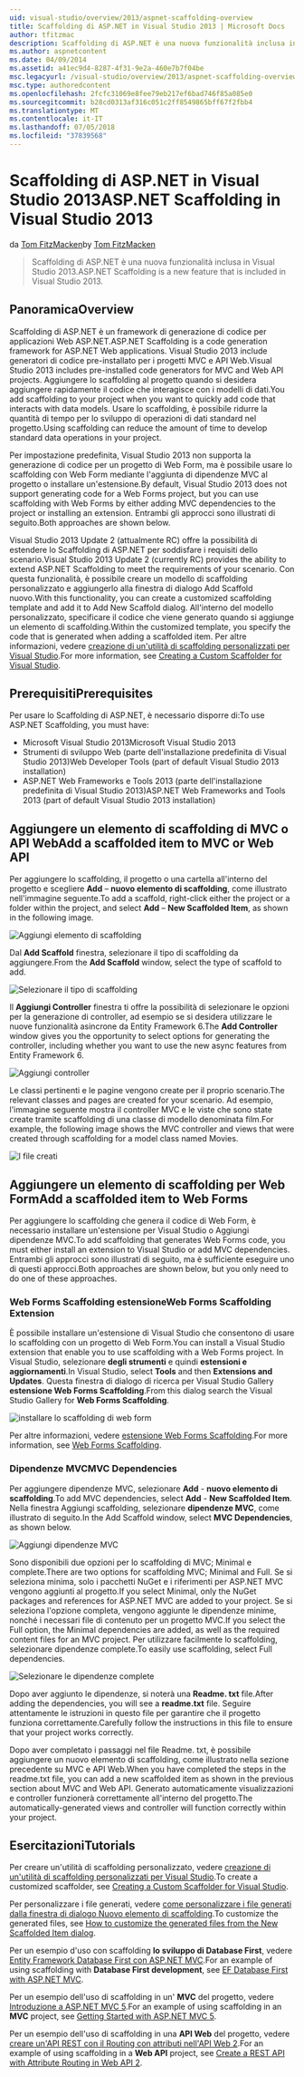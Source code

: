 ```yaml
---
uid: visual-studio/overview/2013/aspnet-scaffolding-overview
title: Scaffolding di ASP.NET in Visual Studio 2013 | Microsoft Docs
author: tfitzmac
description: Scaffolding di ASP.NET è una nuova funzionalità inclusa in Visual Studio 2013.
ms.author: aspnetcontent
ms.date: 04/09/2014
ms.assetid: a41ec9d4-8287-4f31-9e2a-460e7b7f04be
msc.legacyurl: /visual-studio/overview/2013/aspnet-scaffolding-overview
msc.type: authoredcontent
ms.openlocfilehash: 2fcfc31069e8fee79eb217ef6bad746f85a085e0
ms.sourcegitcommit: b28cd0313af316c051c2ff8549865bff67f2fbb4
ms.translationtype: MT
ms.contentlocale: it-IT
ms.lasthandoff: 07/05/2018
ms.locfileid: "37839568"
---
```

<a name="aspnet-scaffolding-in-visual-studio-2013"></a><span data-ttu-id="e5e1c-103">Scaffolding di ASP.NET in Visual Studio 2013</span><span class="sxs-lookup"><span data-stu-id="e5e1c-103">ASP.NET Scaffolding in Visual Studio 2013</span></span>
====================
<span data-ttu-id="e5e1c-104">da [Tom FitzMacken](https://github.com/tfitzmac)</span><span class="sxs-lookup"><span data-stu-id="e5e1c-104">by [Tom FitzMacken](https://github.com/tfitzmac)</span></span>

> <span data-ttu-id="e5e1c-105">Scaffolding di ASP.NET è una nuova funzionalità inclusa in Visual Studio 2013.</span><span class="sxs-lookup"><span data-stu-id="e5e1c-105">ASP.NET Scaffolding is a new feature that is included in Visual Studio 2013.</span></span>


## <a name="overview"></a><span data-ttu-id="e5e1c-106">Panoramica</span><span class="sxs-lookup"><span data-stu-id="e5e1c-106">Overview</span></span>

<span data-ttu-id="e5e1c-107">Scaffolding di ASP.NET è un framework di generazione di codice per applicazioni Web ASP.NET.</span><span class="sxs-lookup"><span data-stu-id="e5e1c-107">ASP.NET Scaffolding is a code generation framework for ASP.NET Web applications.</span></span> <span data-ttu-id="e5e1c-108">Visual Studio 2013 include generatori di codice pre-installato per i progetti MVC e API Web.</span><span class="sxs-lookup"><span data-stu-id="e5e1c-108">Visual Studio 2013 includes pre-installed code generators for MVC and Web API projects.</span></span> <span data-ttu-id="e5e1c-109">Aggiungere lo scaffolding al progetto quando si desidera aggiungere rapidamente il codice che interagisce con i modelli di dati.</span><span class="sxs-lookup"><span data-stu-id="e5e1c-109">You add scaffolding to your project when you want to quickly add code that interacts with data models.</span></span> <span data-ttu-id="e5e1c-110">Usare lo scaffolding, è possibile ridurre la quantità di tempo per lo sviluppo di operazioni di dati standard nel progetto.</span><span class="sxs-lookup"><span data-stu-id="e5e1c-110">Using scaffolding can reduce the amount of time to develop standard data operations in your project.</span></span>

<span data-ttu-id="e5e1c-111">Per impostazione predefinita, Visual Studio 2013 non supporta la generazione di codice per un progetto di Web Form, ma è possibile usare lo scaffolding con Web Form mediante l'aggiunta di dipendenze MVC al progetto o installare un'estensione.</span><span class="sxs-lookup"><span data-stu-id="e5e1c-111">By default, Visual Studio 2013 does not support generating code for a Web Forms project, but you can use scaffolding with Web Forms by either adding MVC dependencies to the project or installing an extension.</span></span> <span data-ttu-id="e5e1c-112">Entrambi gli approcci sono illustrati di seguito.</span><span class="sxs-lookup"><span data-stu-id="e5e1c-112">Both approaches are shown below.</span></span>

<span data-ttu-id="e5e1c-113">Visual Studio 2013 Update 2 (attualmente RC) offre la possibilità di estendere lo Scaffolding di ASP.NET per soddisfare i requisiti dello scenario.</span><span class="sxs-lookup"><span data-stu-id="e5e1c-113">Visual Studio 2013 Update 2 (currently RC) provides the ability to extend ASP.NET Scaffolding to meet the requirements of your scenario.</span></span> <span data-ttu-id="e5e1c-114">Con questa funzionalità, è possibile creare un modello di scaffolding personalizzato e aggiungerlo alla finestra di dialogo Add Scaffold nuovo.</span><span class="sxs-lookup"><span data-stu-id="e5e1c-114">With this functionality, you can create a customized scaffolding template and add it to Add New Scaffold dialog.</span></span> <span data-ttu-id="e5e1c-115">All'interno del modello personalizzato, specificare il codice che viene generato quando si aggiunge un elemento di scaffolding.</span><span class="sxs-lookup"><span data-stu-id="e5e1c-115">Within the customized template, you specify the code that is generated when adding a scaffolded item.</span></span> <span data-ttu-id="e5e1c-116">Per altre informazioni, vedere [creazione di un'utilità di scaffolding personalizzati per Visual Studio](https://go.microsoft.com/fwlink/p/?LinkId=395029).</span><span class="sxs-lookup"><span data-stu-id="e5e1c-116">For more information, see [Creating a Custom Scaffolder for Visual Studio](https://go.microsoft.com/fwlink/p/?LinkId=395029).</span></span>

## <a name="prerequisites"></a><span data-ttu-id="e5e1c-117">Prerequisiti</span><span class="sxs-lookup"><span data-stu-id="e5e1c-117">Prerequisites</span></span>

<span data-ttu-id="e5e1c-118">Per usare lo Scaffolding di ASP.NET, è necessario disporre di:</span><span class="sxs-lookup"><span data-stu-id="e5e1c-118">To use ASP.NET Scaffolding, you must have:</span></span>

- <span data-ttu-id="e5e1c-119">Microsoft Visual Studio 2013</span><span class="sxs-lookup"><span data-stu-id="e5e1c-119">Microsoft Visual Studio 2013</span></span>
- <span data-ttu-id="e5e1c-120">Strumenti di sviluppo Web (parte dell'installazione predefinita di Visual Studio 2013)</span><span class="sxs-lookup"><span data-stu-id="e5e1c-120">Web Developer Tools (part of default Visual Studio 2013 installation)</span></span>
- <span data-ttu-id="e5e1c-121">ASP.NET Web Frameworks e Tools 2013 (parte dell'installazione predefinita di Visual Studio 2013)</span><span class="sxs-lookup"><span data-stu-id="e5e1c-121">ASP.NET Web Frameworks and Tools 2013 (part of default Visual Studio 2013 installation)</span></span>

## <a name="add-a-scaffolded-item-to-mvc-or-web-api"></a><span data-ttu-id="e5e1c-122">Aggiungere un elemento di scaffolding di MVC o API Web</span><span class="sxs-lookup"><span data-stu-id="e5e1c-122">Add a scaffolded item to MVC or Web API</span></span>

<span data-ttu-id="e5e1c-123">Per aggiungere lo scaffolding, il progetto o una cartella all'interno del progetto e scegliere **Add** – **nuovo elemento di scaffolding**, come illustrato nell'immagine seguente.</span><span class="sxs-lookup"><span data-stu-id="e5e1c-123">To add a scaffold, right-click either the project or a folder within the project, and select **Add** – **New Scaffolded Item**, as shown in the following image.</span></span>

![Aggiungi elemento di scaffolding](aspnet-scaffolding-overview/_static/image1.png)

<span data-ttu-id="e5e1c-125">Dal **Add Scaffold** finestra, selezionare il tipo di scaffolding da aggiungere.</span><span class="sxs-lookup"><span data-stu-id="e5e1c-125">From the **Add Scaffold** window, select the type of scaffold to add.</span></span>

![Selezionare il tipo di scaffolding](aspnet-scaffolding-overview/_static/image2.png)

<span data-ttu-id="e5e1c-127">Il **Aggiungi Controller** finestra ti offre la possibilità di selezionare le opzioni per la generazione di controller, ad esempio se si desidera utilizzare le nuove funzionalità asincrone da Entity Framework 6.</span><span class="sxs-lookup"><span data-stu-id="e5e1c-127">The **Add Controller** window gives you the opportunity to select options for generating the controller, including whether you want to use the new async features from Entity Framework 6.</span></span>

![Aggiungi controller](aspnet-scaffolding-overview/_static/image3.png)

<span data-ttu-id="e5e1c-129">Le classi pertinenti e le pagine vengono create per il proprio scenario.</span><span class="sxs-lookup"><span data-stu-id="e5e1c-129">The relevant classes and pages are created for your scenario.</span></span> <span data-ttu-id="e5e1c-130">Ad esempio, l'immagine seguente mostra il controller MVC e le viste che sono state create tramite scaffolding di una classe di modello denominata film.</span><span class="sxs-lookup"><span data-stu-id="e5e1c-130">For example, the following image shows the MVC controller and views that were created through scaffolding for a model class named Movies.</span></span>

![I file creati](aspnet-scaffolding-overview/_static/image4.png)

## <a name="add-a-scaffolded-item-to-web-forms"></a><span data-ttu-id="e5e1c-132">Aggiungere un elemento di scaffolding per Web Form</span><span class="sxs-lookup"><span data-stu-id="e5e1c-132">Add a scaffolded item to Web Forms</span></span>

<span data-ttu-id="e5e1c-133">Per aggiungere lo scaffolding che genera il codice di Web Form, è necessario installare un'estensione per Visual Studio o Aggiungi dipendenze MVC.</span><span class="sxs-lookup"><span data-stu-id="e5e1c-133">To add scaffolding that generates Web Forms code, you must either install an extension to Visual Studio or add MVC dependencies.</span></span> <span data-ttu-id="e5e1c-134">Entrambi gli approcci sono illustrati di seguito, ma è sufficiente eseguire uno di questi approcci.</span><span class="sxs-lookup"><span data-stu-id="e5e1c-134">Both approaches are shown below, but you only need to do one of these approaches.</span></span>

### <a name="web-forms-scaffolding-extension"></a><span data-ttu-id="e5e1c-135">Web Forms Scaffolding estensione</span><span class="sxs-lookup"><span data-stu-id="e5e1c-135">Web Forms Scaffolding Extension</span></span>

<span data-ttu-id="e5e1c-136">È possibile installare un'estensione di Visual Studio che consentono di usare lo scaffolding con un progetto di Web Form.</span><span class="sxs-lookup"><span data-stu-id="e5e1c-136">You can install a Visual Studio extension that enable you to use scaffolding with a Web Forms project.</span></span> <span data-ttu-id="e5e1c-137">In Visual Studio, selezionare **degli strumenti** e quindi **estensioni e aggiornamenti**.</span><span class="sxs-lookup"><span data-stu-id="e5e1c-137">In Visual Studio, select **Tools** and then **Extensions and Updates**.</span></span> <span data-ttu-id="e5e1c-138">Questa finestra di dialogo di ricerca per Visual Studio Gallery **estensione Web Forms Scaffolding**.</span><span class="sxs-lookup"><span data-stu-id="e5e1c-138">From this dialog search the Visual Studio Gallery for **Web Forms Scaffolding**.</span></span>

![installare lo scaffolding di web form](aspnet-scaffolding-overview/_static/image5.png)

<span data-ttu-id="e5e1c-140">Per altre informazioni, vedere [estensione Web Forms Scaffolding](https://go.microsoft.com/fwlink/p/?LinkId=396478).</span><span class="sxs-lookup"><span data-stu-id="e5e1c-140">For more information, see [Web Forms Scaffolding](https://go.microsoft.com/fwlink/p/?LinkId=396478).</span></span>

### <a name="mvc-dependencies"></a><span data-ttu-id="e5e1c-141">Dipendenze MVC</span><span class="sxs-lookup"><span data-stu-id="e5e1c-141">MVC Dependencies</span></span>

<span data-ttu-id="e5e1c-142">Per aggiungere dipendenze MVC, selezionare **Add** - **nuovo elemento di scaffolding**.</span><span class="sxs-lookup"><span data-stu-id="e5e1c-142">To add MVC dependencies, select **Add** - **New Scaffolded Item**.</span></span> <span data-ttu-id="e5e1c-143">Nella finestra Aggiungi scaffolding, selezionare **dipendenze MVC**, come illustrato di seguito.</span><span class="sxs-lookup"><span data-stu-id="e5e1c-143">In the Add Scaffold window, select **MVC Dependencies**, as shown below.</span></span>

![Aggiungi dipendenze MVC](aspnet-scaffolding-overview/_static/image6.png)

<span data-ttu-id="e5e1c-145">Sono disponibili due opzioni per lo scaffolding di MVC; Minimal e complete.</span><span class="sxs-lookup"><span data-stu-id="e5e1c-145">There are two options for scaffolding MVC; Minimal and Full.</span></span> <span data-ttu-id="e5e1c-146">Se si seleziona minima, solo i pacchetti NuGet e i riferimenti per ASP.NET MVC vengono aggiunti al progetto.</span><span class="sxs-lookup"><span data-stu-id="e5e1c-146">If you select Minimal, only the NuGet packages and references for ASP.NET MVC are added to your project.</span></span> <span data-ttu-id="e5e1c-147">Se si seleziona l'opzione completa, vengono aggiunte le dipendenze minime, nonché i necessari file di contenuto per un progetto MVC.</span><span class="sxs-lookup"><span data-stu-id="e5e1c-147">If you select the Full option, the Minimal dependencies are added, as well as the required content files for an MVC project.</span></span> <span data-ttu-id="e5e1c-148">Per utilizzare facilmente lo scaffolding, selezionare dipendenze complete.</span><span class="sxs-lookup"><span data-stu-id="e5e1c-148">To easily use scaffolding, select Full dependencies.</span></span>

![Selezionare le dipendenze complete](aspnet-scaffolding-overview/_static/image7.png)

<span data-ttu-id="e5e1c-150">Dopo aver aggiunto le dipendenze, si noterà una **Readme. txt** file.</span><span class="sxs-lookup"><span data-stu-id="e5e1c-150">After adding the dependencies, you will see a **readme.txt** file.</span></span> <span data-ttu-id="e5e1c-151">Seguire attentamente le istruzioni in questo file per garantire che il progetto funziona correttamente.</span><span class="sxs-lookup"><span data-stu-id="e5e1c-151">Carefully follow the instructions in this file to ensure that your project works correctly.</span></span>

<span data-ttu-id="e5e1c-152">Dopo aver completato i passaggi nel file Readme. txt, è possibile aggiungere un nuovo elemento di scaffolding, come illustrato nella sezione precedente su MVC e API Web.</span><span class="sxs-lookup"><span data-stu-id="e5e1c-152">When you have completed the steps in the readme.txt file, you can add a new scaffolded item as shown in the previous section about MVC and Web API.</span></span> <span data-ttu-id="e5e1c-153">Generato automaticamente visualizzazioni e controller funzionerà correttamente all'interno del progetto.</span><span class="sxs-lookup"><span data-stu-id="e5e1c-153">The automatically-generated views and controller will function correctly within your project.</span></span>

## <a name="tutorials"></a><span data-ttu-id="e5e1c-154">Esercitazioni</span><span class="sxs-lookup"><span data-stu-id="e5e1c-154">Tutorials</span></span>

<span data-ttu-id="e5e1c-155">Per creare un'utilità di scaffolding personalizzato, vedere [creazione di un'utilità di scaffolding personalizzati per Visual Studio](https://go.microsoft.com/fwlink/p/?LinkId=395029).</span><span class="sxs-lookup"><span data-stu-id="e5e1c-155">To create a customized scaffolder, see [Creating a Custom Scaffolder for Visual Studio](https://go.microsoft.com/fwlink/p/?LinkId=395029).</span></span>

<span data-ttu-id="e5e1c-156">Per personalizzare i file generati, vedere [come personalizzare i file generati dalla finestra di dialogo Nuovo elemento di scaffolding](https://blogs.msdn.com/b/webdev/archive/2013/12/26/how-to-customize-the-generated-files-from-the-new-scaffolded-item-dialog.aspx).</span><span class="sxs-lookup"><span data-stu-id="e5e1c-156">To customize the generated files, see [How to customize the generated files from the New Scaffolded Item dialog](https://blogs.msdn.com/b/webdev/archive/2013/12/26/how-to-customize-the-generated-files-from-the-new-scaffolded-item-dialog.aspx).</span></span>

<span data-ttu-id="e5e1c-157">Per un esempio d'uso con scaffolding **lo sviluppo di Database First**, vedere [Entity Framework Database First con ASP.NET MVC](../../../mvc/overview/getting-started/database-first-development/setting-up-database.md).</span><span class="sxs-lookup"><span data-stu-id="e5e1c-157">For an example of using scaffolding with **Database First development**, see [EF Database First with ASP.NET MVC](../../../mvc/overview/getting-started/database-first-development/setting-up-database.md).</span></span>

<span data-ttu-id="e5e1c-158">Per un esempio dell'uso di scaffolding in un' **MVC** del progetto, vedere [Introduzione a ASP.NET MVC 5](../../../mvc/overview/getting-started/introduction/getting-started.md).</span><span class="sxs-lookup"><span data-stu-id="e5e1c-158">For an example of using scaffolding in an **MVC** project, see [Getting Started with ASP.NET MVC 5](../../../mvc/overview/getting-started/introduction/getting-started.md).</span></span>

<span data-ttu-id="e5e1c-159">Per un esempio dell'uso di scaffolding in una **API Web** del progetto, vedere [creare un'API REST con il Routing con attributi nell'API Web 2](../../../web-api/overview/web-api-routing-and-actions/create-a-rest-api-with-attribute-routing.md).</span><span class="sxs-lookup"><span data-stu-id="e5e1c-159">For an example of using scaffolding in a **Web API** project, see [Create a REST API with Attribute Routing in Web API 2](../../../web-api/overview/web-api-routing-and-actions/create-a-rest-api-with-attribute-routing.md).</span></span>
